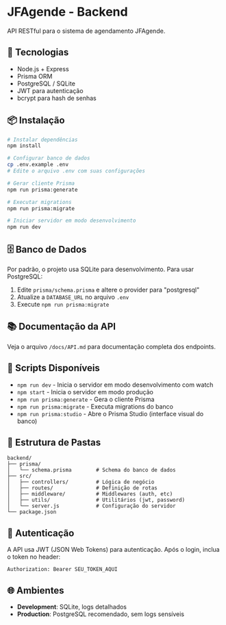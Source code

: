 # JFAgende - Backend

API RESTful para o sistema de agendamento JFAgende.

## 🚀 Tecnologias

- Node.js + Express
- Prisma ORM
- PostgreSQL / SQLite
- JWT para autenticação
- bcrypt para hash de senhas

## 📦 Instalação

```bash
# Instalar dependências
npm install

# Configurar banco de dados
cp .env.example .env
# Edite o arquivo .env com suas configurações

# Gerar cliente Prisma
npm run prisma:generate

# Executar migrations
npm run prisma:migrate

# Iniciar servidor em modo desenvolvimento
npm run dev
```

## 🗄️ Banco de Dados

Por padrão, o projeto usa SQLite para desenvolvimento. Para usar PostgreSQL:

1. Edite `prisma/schema.prisma` e altere o provider para "postgresql"
2. Atualize a `DATABASE_URL` no arquivo `.env`
3. Execute `npm run prisma:migrate`

## 📚 Documentação da API

Veja o arquivo `/docs/API.md` para documentação completa dos endpoints.

## 🔧 Scripts Disponíveis

- `npm run dev` - Inicia o servidor em modo desenvolvimento com watch
- `npm start` - Inicia o servidor em modo produção
- `npm run prisma:generate` - Gera o cliente Prisma
- `npm run prisma:migrate` - Executa migrations do banco
- `npm run prisma:studio` - Abre o Prisma Studio (interface visual do banco)

## 📁 Estrutura de Pastas

```
backend/
├── prisma/
│   └── schema.prisma        # Schema do banco de dados
├── src/
│   ├── controllers/         # Lógica de negócio
│   ├── routes/              # Definição de rotas
│   ├── middleware/          # Middlewares (auth, etc)
│   ├── utils/               # Utilitários (jwt, password)
│   └── server.js            # Configuração do servidor
└── package.json
```

## 🔐 Autenticação

A API usa JWT (JSON Web Tokens) para autenticação. Após o login, inclua o token no header:

```
Authorization: Bearer SEU_TOKEN_AQUI
```

## 🌐 Ambientes

- **Development**: SQLite, logs detalhados
- **Production**: PostgreSQL recomendado, sem logs sensíveis

